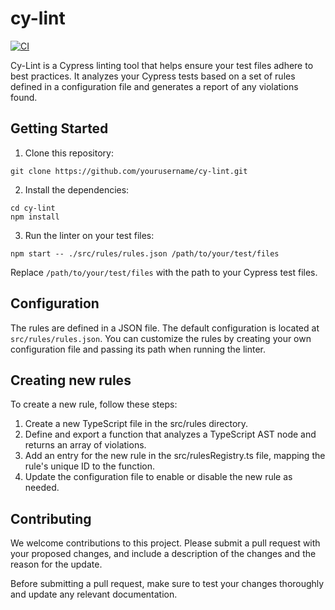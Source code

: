 # cy-lint

[![CI](https://github.com/Rlyehan/cy-lint/actions/workflows/main.yml/badge.svg?branch=main)](https://github.com/Rlyehan/cy-lint/actions/workflows/main.yml)

Cy-Lint is a Cypress linting tool that helps ensure your test files adhere to best practices. It analyzes your Cypress tests based on a set of rules defined in a configuration file and generates a report of any violations found.

## Getting Started

1. Clone this repository:

```
git clone https://github.com/yourusername/cy-lint.git
```

2. Install the dependencies:

```
cd cy-lint
npm install
```

3. Run the linter on your test files:

```
npm start -- ./src/rules/rules.json /path/to/your/test/files
```

Replace `/path/to/your/test/files` with the path to your Cypress test files.

## Configuration

The rules are defined in a JSON file. The default configuration is located at `src/rules/rules.json`. You can customize the rules by creating your own configuration file and passing its path when running the linter.

## Creating new rules

To create a new rule, follow these steps:

1. Create a new TypeScript file in the src/rules directory.
2. Define and export a function that analyzes a TypeScript AST node and returns an array of violations.
3. Add an entry for the new rule in the src/rulesRegistry.ts file, mapping the rule's unique ID to the function.
4. Update the configuration file to enable or disable the new rule as needed.

## Contributing

We welcome contributions to this project. Please submit a pull request with your proposed changes, and include a description of the changes and the reason for the update.

Before submitting a pull request, make sure to test your changes thoroughly and update any relevant documentation.
